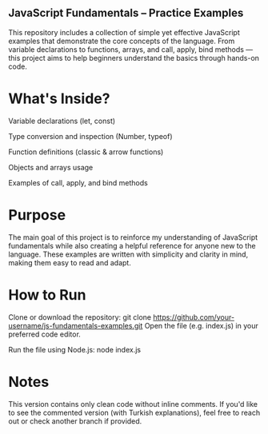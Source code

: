 ## JavaScript Fundamentals – Practice Examples
This repository includes a collection of simple yet effective JavaScript examples that demonstrate the core concepts of the language. From variable declarations to functions, arrays, and call, apply, bind methods — this project aims to help beginners understand the basics through hands-on code.

# What's Inside?
Variable declarations (let, const)

Type conversion and inspection (Number, typeof)

Function definitions (classic & arrow functions)

Objects and arrays usage

Examples of call, apply, and bind methods

# Purpose
The main goal of this project is to reinforce my understanding of JavaScript fundamentals while also creating a helpful reference for anyone new to the language. These examples are written with simplicity and clarity in mind, making them easy to read and adapt.

# How to Run
Clone or download the repository:
git clone https://github.com/your-username/js-fundamentals-examples.git
Open the file (e.g. index.js) in your preferred code editor.

Run the file using Node.js:
node index.js
# Notes
This version contains only clean code without inline comments. If you'd like to see the commented version (with Turkish explanations), feel free to reach out or check another branch if provided.
